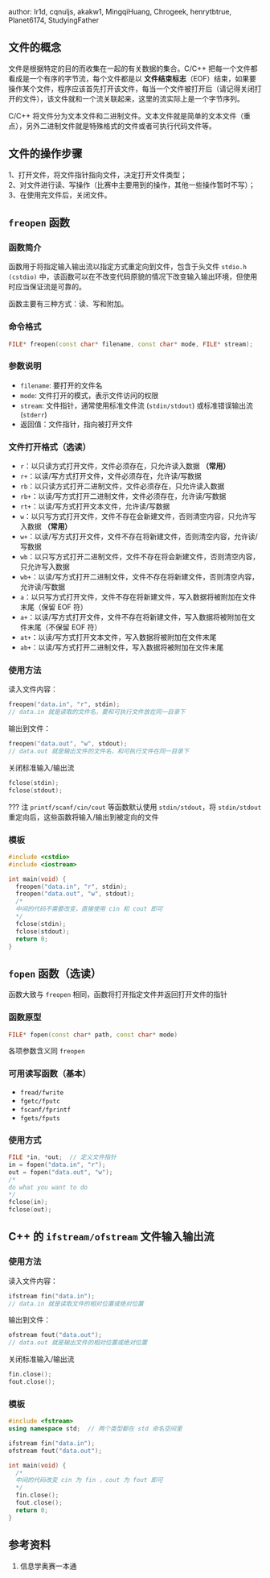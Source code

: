 author: Ir1d, cqnuljs, akakw1, MingqiHuang, Chrogeek, henrytbtrue, Planet6174, StudyingFather

## 文件的概念

文件是根据特定的目的而收集在一起的有关数据的集合。C/C++ 把每一个文件都看成是一个有序的字节流，每个文件都是以 **文件结束标志**（EOF）结束，如果要操作某个文件，程序应该首先打开该文件，每当一个文件被打开后（请记得关闭打开的文件），该文件就和一个流关联起来，这里的流实际上是一个字节序列。

C/C++ 将文件分为文本文件和二进制文件。文本文件就是简单的文本文件（重点），另外二进制文件就是特殊格式的文件或者可执行代码文件等。

## 文件的操作步骤

1、打开文件，将文件指针指向文件，决定打开文件类型；\
2、对文件进行读、写操作（比赛中主要用到的操作，其他一些操作暂时不写）；\
3、在使用完文件后，关闭文件。

## `freopen` 函数

### 函数简介

函数用于将指定输入输出流以指定方式重定向到文件，包含于头文件 `stdio.h (cstdio)` 中，该函数可以在不改变代码原貌的情况下改变输入输出环境，但使用时应当保证流是可靠的。

函数主要有三种方式：读、写和附加。

### 命令格式

```cpp
FILE* freopen(const char* filename, const char* mode, FILE* stream);
```

### 参数说明

-   `filename`: 要打开的文件名
-   `mode`: 文件打开的模式，表示文件访问的权限
-   `stream`: 文件指针，通常使用标准文件流 (`stdin/stdout`) 或标准错误输出流 (`stderr`)
-   返回值：文件指针，指向被打开文件

### 文件打开格式（选读）

-   `r`：以只读方式打开文件，文件必须存在，只允许读入数据 **（常用）**
-   `r+`：以读/写方式打开文件，文件必须存在，允许读/写数据
-   `rb`：以只读方式打开二进制文件，文件必须存在，只允许读入数据
-   `rb+`：以读/写方式打开二进制文件，文件必须存在，允许读/写数据
-   `rt+`：以读/写方式打开文本文件，允许读/写数据
-   `w`：以只写方式打开文件，文件不存在会新建文件，否则清空内容，只允许写入数据 **（常用）**
-   `w+`：以读/写方式打开文件，文件不存在将新建文件，否则清空内容，允许读/写数据
-   `wb`：以只写方式打开二进制文件，文件不存在将会新建文件，否则清空内容，只允许写入数据
-   `wb+`：以读/写方式打开二进制文件，文件不存在将新建文件，否则清空内容，允许读/写数据
-   `a`：以只写方式打开文件，文件不存在将新建文件，写入数据将被附加在文件末尾（保留 EOF 符）
-   `a+`：以读/写方式打开文件，文件不存在将新建文件，写入数据将被附加在文件末尾（不保留 EOF 符）
-   `at+`：以读/写方式打开文本文件，写入数据将被附加在文件末尾
-   `ab+`：以读/写方式打开二进制文件，写入数据将被附加在文件末尾

### 使用方法

读入文件内容：

```cpp
freopen("data.in", "r", stdin);
// data.in 就是读取的文件名，要和可执行文件放在同一目录下
```

输出到文件：

```cpp
freopen("data.out", "w", stdout);
// data.out 就是输出文件的文件名，和可执行文件在同一目录下
```

关闭标准输入/输出流

```cpp
fclose(stdin);
fclose(stdout);
```

??? 注
    `printf/scanf/cin/cout` 等函数默认使用 `stdin/stdout`，将 `stdin/stdout` 重定向后，这些函数将输入/输出到被定向的文件

### 模板

```cpp
#include <cstdio>
#include <iostream>

int main(void) {
  freopen("data.in", "r", stdin);
  freopen("data.out", "w", stdout);
  /*
  中间的代码不需要改变，直接使用 cin 和 cout 即可
  */
  fclose(stdin);
  fclose(stdout);
  return 0;
}
```

## `fopen` 函数（选读）

函数大致与 `freopen` 相同，函数将打开指定文件并返回打开文件的指针

### 函数原型

```cpp
FILE* fopen(const char* path, const char* mode)
```

各项参数含义同 `freopen`

### 可用读写函数（基本）

-   `fread/fwrite`
-   `fgetc/fputc`
-   `fscanf/fprintf`
-   `fgets/fputs`

### 使用方式

```cpp
FILE *in, *out;  // 定义文件指针
in = fopen("data.in", "r");
out = fopen("data.out", "w");
/*
do what you want to do
*/
fclose(in);
fclose(out);
```

## C++ 的 `ifstream/ofstream` 文件输入输出流

### 使用方法

读入文件内容：

```cpp
ifstream fin("data.in");
// data.in 就是读取文件的相对位置或绝对位置
```

输出到文件：

```cpp
ofstream fout("data.out");
// data.out 就是输出文件的相对位置或绝对位置
```

关闭标准输入/输出流

```cpp
fin.close();
fout.close();
```

### 模板

```cpp
#include <fstream>
using namespace std;  // 两个类型都在 std 命名空间里

ifstream fin("data.in");
ofstream fout("data.out");

int main(void) {
  /*
  中间的代码改变 cin 为 fin ，cout 为 fout 即可
  */
  fin.close();
  fout.close();
  return 0;
}
```

## 参考资料

1.  信息学奥赛一本通
